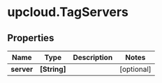 # upcloud.TagServers

## Properties
Name | Type | Description | Notes
------------ | ------------- | ------------- | -------------
**server** | **[String]** |  | [optional] 


